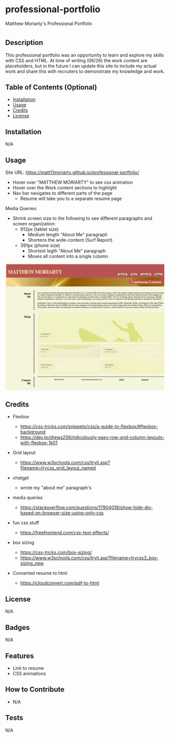 # professional-portfolio
Matthew Moriarty's Professional Portfolio



# <Your-Project-Title>

## Description

This professional portfolio was an opportunity to learn and explore my skills with CSS and HTML.
At time of writing (06/26) the work content are placeholders, but in the future I can update this site to include my actual work and share this with recruiters to demonstrate my knowledge and work.


## Table of Contents (Optional)

- [Installation](#installation)
- [Usage](#usage)
- [Credits](#credits)
- [License](#license)

## Installation
N/A

## Usage

Site URL: https://matt11moriarty.github.io/professional-portfolio/

- Hover over "MATTHEW MORIARTY" to see css animation
- Hover over the Work content sections to highlight
- Nav bar navigates to different parts of the page
  - Resume will take you to a separate resume page

Media Queries:
- Shrink screen size to the following to see different paragraphs and screen organization:
  - 912px (tablet size)
    - Medium length "About Me" paragraph
    - Shortens the wide-content (Surf Report)
  - 391px (phone size)
    - Shortest legth "About Me" paragraph
    - Moves all content into a single column




![alt text](/assets/images/screenshot_of_homepage.png)


## Credits

- Flexbox
  - https://css-tricks.com/snippets/css/a-guide-to-flexbox/#flexbox-background
  - https://dev.to/drews256/ridiculously-easy-row-and-column-layouts-with-flexbox-1k01
- Grid layout
  - https://www.w3schools.com/css/tryit.asp?filename=trycss_grid_layout_named

- chatgpt
  - wrote my "about me" paragraph's

- media queries
  - https://stackoverflow.com/questions/17904018/show-hide-div-based-on-browser-size-using-only-css

- fun css stuff
  - https://freefrontend.com/css-text-effects/

- box sizing
  - https://css-tricks.com/box-sizing/
  - https://www.w3schools.com/css/tryit.asp?filename=trycss3_box-sizing_new

- Converted resume to html
  - https://cloudconvert.com/pdf-to-html

## License

N/A

## Badges

N/A

## Features

- Link to resume
- CSS animations

## How to Contribute

- N/A

## Tests

N/A
